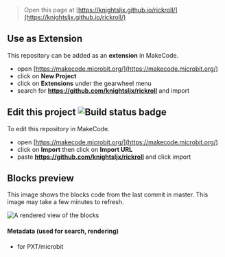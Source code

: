
> Open this page at [https://knightsljx.github.io/rickroll/](https://knightsljx.github.io/rickroll/)

## Use as Extension

This repository can be added as an **extension** in MakeCode.

* open [https://makecode.microbit.org/](https://makecode.microbit.org/)
* click on **New Project**
* click on **Extensions** under the gearwheel menu
* search for **https://github.com/knightsljx/rickroll** and import

## Edit this project ![Build status badge](https://github.com/knightsljx/rickroll/workflows/MakeCode/badge.svg)

To edit this repository in MakeCode.

* open [https://makecode.microbit.org/](https://makecode.microbit.org/)
* click on **Import** then click on **Import URL**
* paste **https://github.com/knightsljx/rickroll** and click import

## Blocks preview

This image shows the blocks code from the last commit in master.
This image may take a few minutes to refresh.

![A rendered view of the blocks](https://github.com/knightsljx/rickroll/raw/master/.github/makecode/blocks.png)

#### Metadata (used for search, rendering)

* for PXT/microbit
<script src="https://makecode.com/gh-pages-embed.js"></script><script>makeCodeRender("{{ site.makecode.home_url }}", "{{ site.github.owner_name }}/{{ site.github.repository_name }}");</script>
